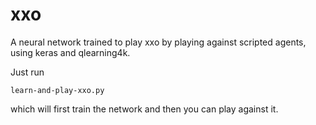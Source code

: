 # xxo

A neural network trained to play xxo by playing against scripted agents, using keras and qlearning4k.

Just run 

    learn-and-play-xxo.py
    
which will first train the network and then you can play against it.
